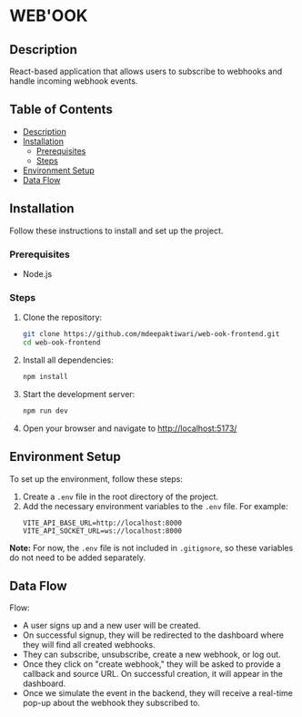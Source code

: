 # WEB'OOK

## Description

React-based application that allows users to subscribe to webhooks and handle incoming webhook events.

## Table of Contents

- [Description](#description)
- [Installation](#installation)
  - [Prerequisites](#prerequisites)
  - [Steps](#steps)
- [Environment Setup](#environment-setup)
- [Data Flow](#data-flow)

## Installation

Follow these instructions to install and set up the project.

### Prerequisites

- Node.js

### Steps

1. Clone the repository:

   ```sh
   git clone https://github.com/mdeepaktiwari/web-ook-frontend.git
   cd web-ook-frontend
   ```

2. Install all dependencies:

   ```sh
   npm install
   ```

3. Start the development server:

   ```sh
   npm run dev
   ```

4. Open your browser and navigate to [http://localhost:5173/](http://localhost:5173/)

## Environment Setup

To set up the environment, follow these steps:

1. Create a `.env` file in the root directory of the project.
2. Add the necessary environment variables to the `.env` file. For example:
   ```env
   VITE_API_BASE_URL=http://localhost:8000
   VITE_API_SOCKET_URL=ws://localhost:8000
   ```

**Note:** For now, the `.env` file is not included in `.gitignore`, so these variables do not need to be added separately.

## Data Flow

Flow:

- A user signs up and a new user will be created.
- On successful signup, they will be redirected to the dashboard where they will find all created webhooks.
- They can subscribe, unsubscribe, create a new webhook, or log out.
- Once they click on "create webhook," they will be asked to provide a callback and source URL. On successful creation, it will appear in the dashboard.
- Once we simulate the event in the backend, they will receive a real-time pop-up about the webhook they subscribed to.
